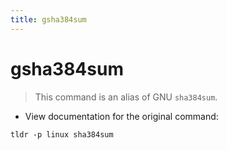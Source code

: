 ```yaml
---
title: gsha384sum
---
```

# gsha384sum

> This command is an alias of GNU `sha384sum`.

- View documentation for the original command:

`tldr -p linux sha384sum`
